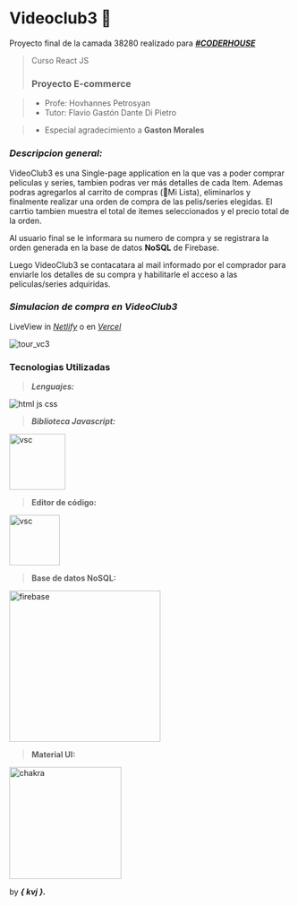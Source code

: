 # Videoclub3 💎 

Proyecto final de la camada 38280 realizado para [ ***#CODERHOUSE***](https://www.coderhouse.com "#CODERHOUSE")

> Curso React JS
> ### Proyecto E-commerce

> - Profe: Hovhannes Petrosyan
> - Tutor: Flavio Gastón Dante Di Pietro

> - Especial agradecimiento a **Gaston Morales**

### ***Descripcion general:***
VideoClub3 es una Single-page application en la que vas a poder comprar peliculas y series, tambien podras ver más detalles de cada Item. 
Ademas podras agregarlos al carrito de compras (🤩Mi Lista), eliminarlos y finalmente realizar una orden de compra de las pelis/series elegidas.
El carrtio tambien muestra el total de itemes seleccionados y el precio total de la orden.

Al usuario final se le informara su numero de compra y se registrara la orden generada en la base de datos **NoSQL** de Firebase.

Luego VideoClub3 se contacatara al mail informado por el comprador para enviarle los detalles de su compra y habilitarle el acceso a las peliculas/series adquiridas.

### ***Simulacion de compra en VideoClub3***
LiveView in [ *Netlify*](https://www.netlify.com/ "Netlify") o en [ *Vercel*](https://vercel.com/)

![tour_vc3](https://user-images.githubusercontent.com/54695712/193375551-3e3c0489-0642-40f7-b7a0-82562d634b3e.gif)



### Tecnologias Utilizadas

>***Lenguajes:***

![html js css](https://user-images.githubusercontent.com/54695712/193309609-67463cb7-e307-40e2-ac93-e588ce7788aa.png)

>***Biblioteca Javascript:***

<img width="100" alt="vsc" src="https://user-images.githubusercontent.com/54695712/193309633-e1ad69aa-5e23-44c1-b754-1feb6b386b16.png">

>**Editor de código:**

<img width="90" alt="vsc" src="https://user-images.githubusercontent.com/54695712/193314394-964395c9-65ca-4d33-bb10-514fe608772c.png">

>**Base de datos NoSQL:**

<img width="270" alt="firebase" src="https://user-images.githubusercontent.com/54695712/193313664-a0366fdc-6c8e-4366-ae2e-c0470a492e45.png">

>**Material UI:**

<img width="200" alt="chakra" src="https://user-images.githubusercontent.com/54695712/193312812-c8a6957e-3a32-49da-a432-b095d1d2f0bf.png">



by ***{ kvj }.***
